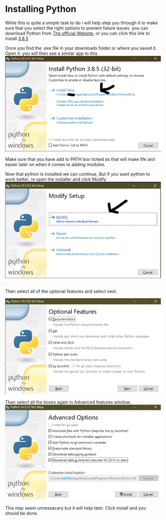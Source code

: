 # Installing Python
While this is quite a simple task to do i will help step you through it to make sure that you select the right options to prevent future issues. you can download Python from [The official Website](https://www.python.org/downloads/), or you can click this link to install [3.8.5](https://www.python.org/ftp/python/3.8.5/python-3.8.5.exe)

Once you find the .exe file in your downloads folder or where you saved it. Open it. you will then see a similar app to this ![Photo of python install](Chapter-1-Resourses/Install-1.jpg)

Make sure that you have add to PATH box ticked as that will make life alot easier later on when it comes to adding modules.

Now that python is installed we can continue, But if you want python to work better, re open the installer and click Modify ![The modify window of python installer](Chapter-1-Resourses/Modify.jpg).

Then select all of the optional features and select next.

![Optional Fetaure menu of installer](Chapter-1-Resourses/Optional-features.jpg)

Than select all the boxes again in Advanced features window. ![advanced features in python nstaller](Chapter-1-Resourses/Advanced-options.jpg)

This may seem unnessacary but it will help later. Click install and you should be done.
